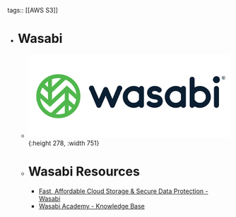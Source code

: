 tags:: [[AWS S3]]

- # Wasabi
	- ![wasabi.png](../assets/wasabi_1703908769250_0.png){:height 278, :width 751}
	- # Wasabi Resources
		- [Fast, Affordable Cloud Storage & Secure Data Protection - Wasabi](https://wasabi.com/)
		- [Wasabi Academy - Knowledge Base](https://docs.wasabi.com/)